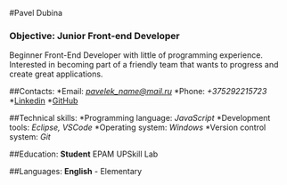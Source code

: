 #Pavel Dubina

### **Objective**: Junior Front-end Developer 

Beginner Front-End Developer with little of programming experience.
Interested in becoming part of a friendly team that wants to progress and create great applications.

##Contacts:
*Email: *pavelek_name@mail.ru*
*Phone: *+375292215723*
*[Linkedin](http://linkedin.com/in/павел-дубина-03b8021a4)
*[GitHub](http://github.com/PavelDubina)

##Technical skills:
*Programming language: *JavaScript*
*Development tools: *Eclipse, VSCode*
*Operating system: *Windows*
*Version control system: *Git*

##Education:
**Student**
EPAM UPSkill Lab

##Languages:
**English** - Elementary

